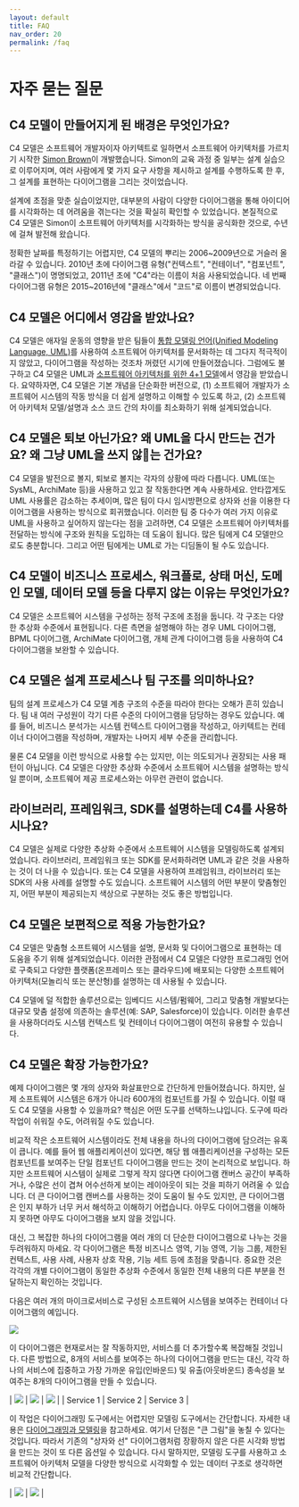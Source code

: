 ```yaml
---
layout: default
title: FAQ
nav_order: 20
permalink: /faq
---
```


# 자주 묻는 질문

## C4 모델이 만들어지게 된 배경은 무엇인가요?

C4 모델은 소프트웨어 개발자이자 아키텍트로 일하면서 소프트웨어 아키텍처를 가르치기 시작한 [Simon Brown](http://simonbrown.je)이 개발했습니다. Simon의 교육 과정 중 일부는 설계 실습으로 이루어지며, 여러 사람에게 몇 가지 요구 사항을 제시하고 설계를 수행하도록 한 후, 그 설계를 표현하는 다이어그램을 그리는 것이었습니다.

설계에 초점을 맞춘 실습이었지만, 대부분의 사람이 다양한 다이어그램을 통해 아이디어를 시각화하는 데 어려움을 겪는다는 것을 확실히 확인할 수 있었습니다. 본질적으로 C4 모델은 Simon이 소프트웨어 아키텍처를 시각화하는 방식을 공식화한 것으로, 수년에 걸쳐 발전해 왔습니다.

정확한 날짜를 특정하기는 어렵지만, C4 모델의 뿌리는 2006~2009년으로 거슬러 올라갈 수 있습니다. 2010년 초에 다이어그램 유형("컨텍스트", "컨테이너", "컴포넌트", "클래스")이 명명되었고, 2011년 초에 "C4"라는 이름이 처음 사용되었습니다. 네 번째 다이어그램 유형은 2015~2016년에 "클래스"에서 "코드"로 이름이 변경되었습니다.

## C4 모델은 어디에서 영감을 받았나요?

C4 모델은 애자일 운동의 영향을 받은 팀들이 [통합 모델링 언어(Unified Modeling Language, UML)](https://en.wikipedia.org/wiki/Unified_Modeling_Language)를 사용하여 소프트웨어 아키텍처를 문서화하는 데 그다지 적극적이지 않았고, 다이어그램을 작성하는 것조차 꺼렸던 시기에 만들어졌습니다. 그럼에도 불구하고 C4 모델은 UML과 [소프트웨어 아키텍처를 위한 4+1 모델](https://en.wikipedia.org/wiki/4%2B1_architectural_view_model)에서 영감을 받았습니다. 요약하자면, C4 모델은 기본 개념을 단순화한 버전으로, (1) 소프트웨어 개발자가 소프트웨어 시스템의 작동 방식을 더 쉽게 설명하고 이해할 수 있도록 하고, (2) 소프트웨어 아키텍처 모델/설명과 소스 코드 간의 차이를 최소화하기 위해 설계되었습니다.

## C4 모델은 퇴보 아닌가요? 왜 UML을 다시 만드는 건가요? 왜 그냥 UML을 쓰지 않는 건가요?

C4 모델을 발전으로 볼지, 퇴보로 볼지는 각자의 상황에 따라 다릅니다. UML(또는 SysML, ArchiMate 등)을 사용하고 있고 잘 작동한다면 계속 사용하세요. 안타깝게도 UML 사용률은 감소하는 추세이며, 많은 팀이 다시 임시방편으로 상자와 선을 이용한 다이어그램을 사용하는 방식으로 회귀했습니다. 이러한 팀 중 다수가 여러 가지 이유로 UML을 사용하고 싶어하지 않는다는 점을 고려하면, C4 모델은 소프트웨어 아키텍처를 전달하는 방식에 구조와 원칙을 도입하는 데 도움이 됩니다. 많은 팀에게 C4 모델만으로도 충분합니다. 그리고 어떤 팀에게는 UML로 가는 디딤돌이 될 수도 있습니다.

## C4 모델이 비즈니스 프로세스, 워크플로, 상태 머신, 도메인 모델, 데이터 모델 등을 다루지 않는 이유는 무엇인가요?

C4 모델은 소프트웨어 시스템을 구성하는 정적 구조에 초점을 둡니다. 각 구조는 다양한 추상화 수준에서 표현됩니다. 다른 측면을 설명해야 하는 경우 UML 다이어그램, BPML 다이어그램, ArchiMate 다이어그램, 개체 관계 다이어그램 등을 사용하여 C4 다이어그램을 보완할 수 있습니다.

## C4 모델은 설계 프로세스나 팀 구조를 의미하나요?

팀의 설계 프로세스가 C4 모델 계층 구조의 수준을 따라야 한다는 오해가 흔히 있습니다. 팀 내 여러 구성원이 각기 다른 수준의 다이어그램을 담당하는 경우도 있습니다. 예를 들어, 비즈니스 분석가는 시스템 컨텍스트 다이어그램을 작성하고, 아키텍트는 컨테이너 다이어그램을 작성하며, 개발자는 나머지 세부 수준을 관리합니다.

물론 C4 모델을 이런 방식으로 사용할 수는 있지만, 이는 의도되거나 권장되는 사용 패턴이 아닙니다. C4 모델은 다양한 추상화 수준에서 소프트웨어 시스템을 설명하는 방식일 뿐이며, 소프트웨어 제공 프로세스와는 아무런 관련이 없습니다.

## 라이브러리, 프레임워크, SDK를 설명하는데 C4를 사용하시나요?

C4 모델은 실제로 다양한 추상화 수준에서 소프트웨어 시스템을 모델링하도록 설계되었습니다. 라이브러리, 프레임워크 또는 SDK를 문서화하려면 UML과 같은 것을 사용하는 것이 더 나을 수 있습니다. 또는 C4 모델을 사용하여 프레임워크, 라이브러리 또는 SDK의 사용 사례를 설명할 수도 있습니다. 소프트웨어 시스템의 어떤 부분이 맞춤형인지, 어떤 부분이 제공되는지 색상으로 구분하는 것도 좋은 방법입니다.

## C4 모델은 보편적으로 적용 가능한가요?

C4 모델은 맞춤형 소프트웨어 시스템을 설명, 문서화 및 다이어그램으로 표현하는 데 도움을 주기 위해 설계되었습니다. 이러한 관점에서 C4 모델은 다양한 프로그래밍 언어로 구축되고 다양한 플랫폼(온프레미스 또는 클라우드)에 배포되는 다양한 소프트웨어 아키텍처(모놀리식 또는 분산형)를 설명하는 데 사용될 수 있습니다.

C4 모델에 덜 적합한 솔루션으로는 임베디드 시스템/펌웨어, 그리고 맞춤형 개발보다는 대규모 맞춤 설정에 의존하는 솔루션(예: SAP, Salesforce)이 있습니다. 이러한 솔루션을 사용하더라도 시스템 컨텍스트 및 컨테이너 다이어그램이 여전히 유용할 수 있습니다.

## C4 모델은 확장 가능한가요?

예제 다이어그램은 몇 개의 상자와 화살표만으로 간단하게 만들어졌습니다. 하지만, 실제 소프트웨어 시스템은 6개가 아니라 600개의 컴포넌트를 가질 수 있습니다. 이럴 때도 C4 모델을 사용할 수 있을까요? 핵심은 어떤 도구를 선택하느냐입니다. 도구에 따라 작업이 쉬워질 수도, 어려워질 수도 있습니다.

비교적 작은 소프트웨어 시스템이라도 전체 내용을 하나의 다이어그램에 담으려는 유혹이 큽니다. 예를 들어 웹 애플리케이션이 있다면, 해당 웹 애플리케이션을 구성하는 모든 컴포넌트를 보여주는 단일 컴포넌트 다이어그램을 만드는 것이 논리적으로 보입니다. 하지만 소프트웨어 시스템이 실제로 그렇게 작지 않다면 다이어그램 캔버스 공간이 부족하거나, 수많은 선이 겹쳐 어수선하게 보이는 레이아웃이 되는 것을 피하기 어려울 수 있습니다. 더 큰 다이어그램 캔버스를 사용하는 것이 도움이 될 수도 있지만, 큰 다이어그램은 인지 부하가 ​​너무 커서 해석하고 이해하기 어렵습니다. 아무도 다이어그램을 이해하지 못하면 아무도 다이어그램을 보지 않을 것입니다.

대신, 그 복잡한 하나의 다이어그램을 여러 개의 더 단순한 다이어그램으로 나누는 것을 두려워하지 마세요. 각 다이어그램은 특정 비즈니스 영역, 기능 영역, 기능 그룹, 제한된 컨텍스트, 사용 사례, 사용자 상호 작용, 기능 세트 등에 초점을 맞춥니다. 중요한 것은 각각의 개별 다이어그램이 동일한 추상화 수준에서 동일한 전체 내용의 다른 부분을 전달하는지 확인하는 것입니다.

다음은 여러 개의 마이크로서비스로 구성된 소프트웨어 시스템을 보여주는 컨테이너 다이어그램의 예입니다.

[![](/images/scale-1.png)](/images/scale-1.png)

이 다이어그램은 현재로서는 잘 작동하지만, 서비스를 더 추가할수록 복잡해질 것입니다. 다른 방법으로, 8개의 서비스를 보여주는 하나의 다이어그램을 만드는 대신, 각각 하나의 서비스에 집중하고 가장 가까운 유입(인바운드) 및 유출(아웃바운드) 종속성을 보여주는 8개의 다이어그램을 만들 수 있습니다.

| [![](/images/scale-2.png)](/images/scale-2.png) | [![](/images/scale-3.png)](/images/scale-3.png) | [![](/images/scale-4.png)](/images/scale-4.png) |
| Service 1 | Service 2 | Service 3 |

이 작업은 다이어그래밍 도구에서는 어렵지만 모델링 도구에서는 간단합니다. 자세한 내용은 [다이어그래밍과 모델링](/tooling#diagramming-vs-modelling)을 참고하세요. 여기서 단점은 "큰 그림"을 놓칠 수 있다는 것입니다. 따라서 기존의 "상자와 선" 다이어그램처럼 장황하지 않은 다른 시각화 방법을 만드는 것이 또 다른 옵션일 수 있습니다. 다시 말하지만, 모델링 도구를 사용하고 소프트웨어 아키텍처 모델을 다양한 방식으로 시각화할 수 있는 데이터 구조로 생각하면 비교적 간단합니다.

| [![](/images/scale-5.png)](/images/scale-5.png) | [![](/images/scale-6.png)](/images/scale-6.png) |
